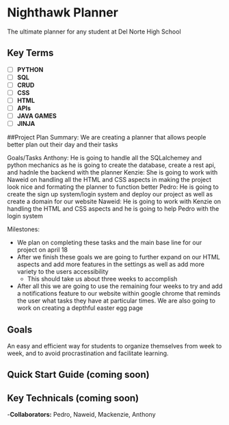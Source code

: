 # Nighthawk Planner
The ultimate planner for any student at Del Norte High School

## Key Terms
- [ ] **PYTHON**
- [ ] **SQL**
- [ ] **CRUD**
- [ ] **CSS** 
- [ ] **HTML**
- [ ] **APIs**
- [ ] **JAVA GAMES**
- [ ] **JINJA**

##Project Plan
Summary: We are creating a planner that allows people better plan out their day and their tasks

Goals/Tasks
Anthony: He is going to handle all the SQLalchemey and python mechanics as he is going to create the database, create a rest api, and hadnle the backend with the planner
Kenzie: She is going to work with Naweid on handling all the HTML and CSS aspects in making the project look nice and formating the planner to function better
Pedro: He is going to create the sign up system/login system and deploy our project as well as create a domain for our website
Naweid: He is going to work with Kenzie on handling the HTML and CSS aspects and he is going to help Pedro with the login system

Milestones:
- We plan on completing these tasks and the main base line for our project on april 18
- After we finish these goals we are going to further expand on our HTML aspects and add more features in the settings as well as add more variety to the users accessibility
  - This should take us about three weeks to accomplish
- After all this we are going to use the remaining four weeks to try and add a notifications feature to our website within google chrome that reminds the user what tasks they have at particular times. We are also going to work on creating a depthful easter egg page

## Goals
An easy and efficient way for students to organize themselves from week to week, and to avoid procrastination and facilitate learning.

## Quick Start Guide (coming soon)

## Key Technicals (coming soon)

-**Collaborators:** Pedro, Naweid, Mackenzie, Anthony
